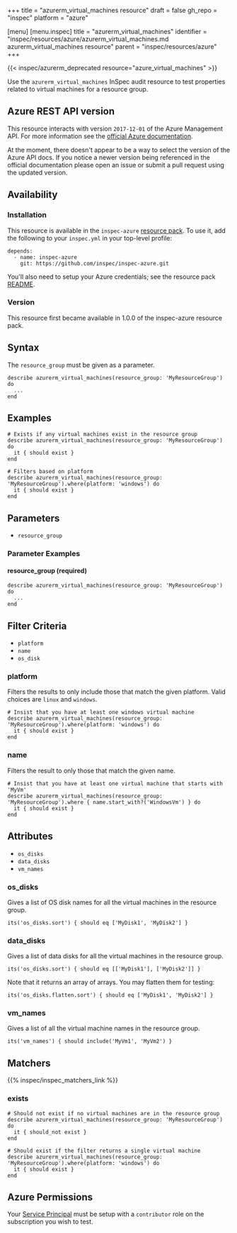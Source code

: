 +++
title = "azurerm_virtual_machines resource"
draft = false
gh_repo = "inspec"
platform = "azure"

[menu]
  [menu.inspec]
    title = "azurerm_virtual_machines"
    identifier = "inspec/resources/azure/azurerm_virtual_machines.md azurerm_virtual_machines resource"
    parent = "inspec/resources/azure"
+++

{{< inspec/azurerm_deprecated resource="azure_virtual_machines" >}}

Use the `azurerm_virtual_machines` InSpec audit resource to test properties related to
virtual machines for a resource group.

## Azure REST API version

This resource interacts with version `2017-12-01` of the Azure
Management API. For more information see the [official Azure documentation](https://docs.microsoft.com/en-us/rest/api/compute/virtualmachines/list).

At the moment, there doesn't appear to be a way to select the version of the
Azure API docs. If you notice a newer version being referenced in the official
documentation please open an issue or submit a pull request using the updated
version.

## Availability

### Installation

This resource is available in the `inspec-azure` [resource
pack](/inspec/glossary/#resource-pack). To use it, add the
following to your `inspec.yml` in your top-level profile:

    depends:
      - name: inspec-azure
        git: https://github.com/inspec/inspec-azure.git

You'll also need to setup your Azure credentials; see the resource pack
[README](https://github.com/inspec/inspec-azure#inspec-for-azure).

### Version

This resource first became available in 1.0.0 of the inspec-azure resource pack.

## Syntax

The `resource_group` must be given as a parameter.

    describe azurerm_virtual_machines(resource_group: 'MyResourceGroup') do
      ...
    end

## Examples

    # Exists if any virtual machines exist in the resource group
    describe azurerm_virtual_machines(resource_group: 'MyResourceGroup') do
      it { should exist }
    end

    # Filters based on platform
    describe azurerm_virtual_machines(resource_group: 'MyResourceGroup').where(platform: 'windows') do
      it { should exist }
    end

## Parameters

- `resource_group`

### Parameter Examples

#### resource_group (required)

    describe azurerm_virtual_machines(resource_group: 'MyResourceGroup') do
      ...
    end

## Filter Criteria

- `platform`
- `name`
- `os_disk`

### platform

Filters the results to only include those that match the given platform. Valid choices are
`linux` and `windows`.

    # Insist that you have at least one windows virtual machine
    describe azurerm_virtual_machines(resource_group: 'MyResourceGroup').where(platform: 'windows') do
      it { should exist }
    end

### name

Filters the result to only those that match the given name.

    # Insist that you have at least one virtual machine that starts with 'MyVm'
    describe azurerm_virtual_machines(resource_group: 'MyResourceGroup').where { name.start_with?('WindowsVm') } do
      it { should exist }
    end

## Attributes

- `os_disks`
- `data_disks`
- `vm_names`

### os_disks

Gives a list of OS disk names for all the virtual machines in the resource group.

    its('os_disks.sort') { should eq ['MyDisk1', 'MyDisk2'] }

### data_disks

Gives a list of data disks for all the virtual machines in the resource group.

    its('os_disks.sort') { should eq [['MyDisk1'], ['MyDisk2']] }

Note that it returns an array of arrays. You may flatten them for testing:

    its('os_disks.flatten.sort') { should eq ['MyDisk1', 'MyDisk2'] }

### vm_names

Gives a list of all the virtual machine names in the resource group.

    its('vm_names') { should include('MyVm1', 'MyVm2') }

## Matchers

{{% inspec/inspec_matchers_link %}}

### exists

    # Should not exist if no virtual machines are in the resource group
    describe azurerm_virtual_machines(resource_group: 'MyResourceGroup') do
      it { should_not exist }
    end

    # Should exist if the filter returns a single virtual machine
    describe azurerm_virtual_machines(resource_group: 'MyResourceGroup').where(platform: 'windows') do
      it { should exist }
    end

## Azure Permissions

Your [Service
Principal](https://docs.microsoft.com/en-us/azure/azure-resource-manager/resource-group-create-service-principal-portal)
must be setup with a `contributor` role on the subscription you wish to test.
